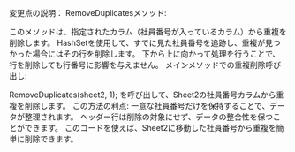 変更点の説明：
RemoveDuplicatesメソッド:

このメソッドは、指定されたカラム（社員番号が入っているカラム）から重複を削除します。
HashSet<string>を使用して、すでに見た社員番号を追跡し、重複が見つかった場合にはその行を削除します。
下から上に向かって処理を行うことで、行を削除しても行番号に影響を与えません。
メインメソッドでの重複削除呼び出し:

RemoveDuplicates(sheet2, 1); を呼び出して、Sheet2の社員番号カラムから重複を削除します。
この方法の利点:
一意な社員番号だけを保持することで、データが整理されます。
ヘッダー行は削除の対象にせず、データの整合性を保つことができます。
このコードを使えば、Sheet2に移動した社員番号から重複を簡単に削除できます。